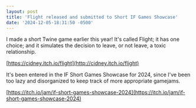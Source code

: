```yaml
---
layout: post
title: 'Flight released and submitted to Short IF Games Showcase'
date: '2024-12-05-18:31:50 -0500'
---
```


I made a short Twine game earlier this year! It's called Flight; it has
one choice; and it simulates the decision to leave, or not leave, a
toxic relationship.

[https://cidney.itch.io/flight](http://cidney.itch.io/flight)

It's been entered in the IF Short Games Showcase for 2024, since I've
been too lazy and disorganized to keep track of more appropriate
gamejams.

[https://itch.io/jam/if-short-games-showcase-2024](https://itch.io/jam/if-short-games-showcase-2024)
